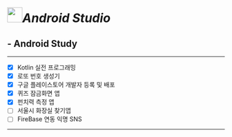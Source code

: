# <image src="https://user-images.githubusercontent.com/63226023/119218763-0955dd80-bb1d-11eb-926c-550b3580a76d.png" height="35">_**Android Studio**_
  ## - Android Study
  ---
  - [x] Kotlin 실전 프로그래밍
  - [x] 로또 번호 생성기
  - [x] 구글 플레이스토어 개발자 등록 및 배포
  - [x] 퀴즈 잠금화면 앱
  - [x] 펀치력 측정 앱
  - [ ] 서울시 화장실 찾기앱
  - [ ] FireBase 연동 익명 SNS
  ---
  
  

